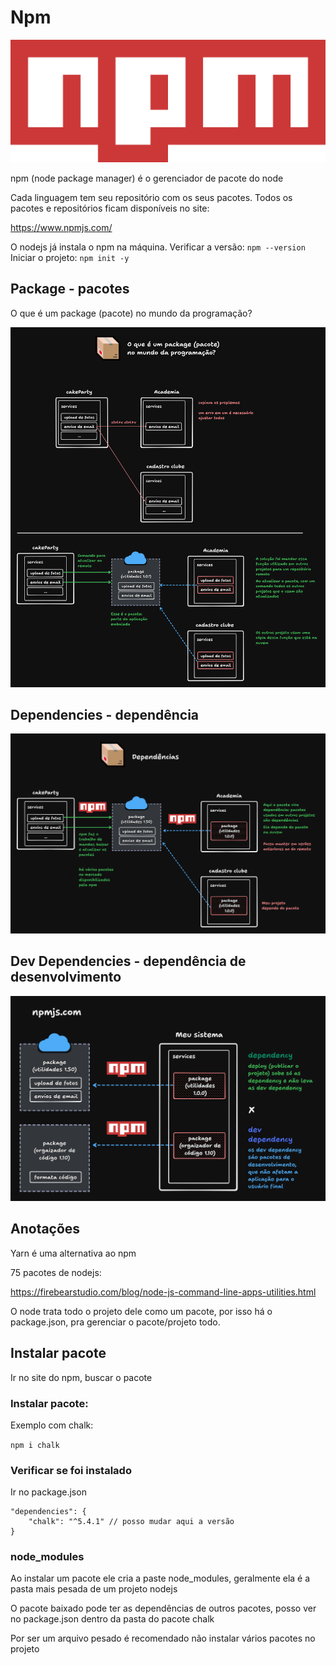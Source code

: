 
# Npm

![npm](Npm-logo.svg)

npm (node package manager) é o gerenciador de pacote do node

Cada linguagem tem seu repositório com os seus pacotes. 
Todos os pacotes e repositórios ficam disponíveis no site:

https://www.npmjs.com/ 

O nodejs já instala o npm na máquina.
Verificar a versão: `npm --version`
Iniciar o projeto: `npm init -y`

## Package - pacotes
O que é um package (pacote) no mundo da programação?

![Pacotes - package](pacotes.png)

## Dependencies - dependência

![Dependências](dependencias.png)

## Dev Dependencies - dependência de desenvolvimento

![Dependências](dev-dependencias.png)

## Anotações

Yarn é uma alternativa ao npm

75 pacotes de nodejs:

https://firebearstudio.com/blog/node-js-command-line-apps-utilities.html

O node trata todo o projeto dele como um pacote, por isso há o package.json, pra gerenciar o pacote/projeto todo.

## Instalar pacote

Ir no site do npm, buscar o pacote

### Instalar pacote:

Exemplo com chalk:

`npm i chalk`

### Verificar se foi instalado

Ir no package.json

```
"dependencies": {
    "chalk": "^5.4.1" // posso mudar aqui a versão
}
```

### node_modules

Ao instalar um pacote ele cria a paste node_modules, geralmente ela é a pasta mais pesada de um projeto nodejs

O pacote baixado pode ter as dependências de outros pacotes, posso ver no package.json dentro da pasta do pacote chalk

Por ser um arquivo pesado é recomendado não instalar vários pacotes no projeto
